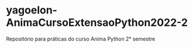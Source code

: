 # yagoelon-AnimaCursoExtensaoPython2022-2
Repositório para práticas do curso Anima Python 2° semestre
